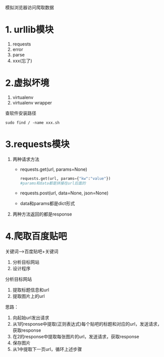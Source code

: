模拟浏览器访问爬取数据



# 1. urllib模块

1. requests
2. error
3. parse
4. xxx(忘了)



# 2.虚拟坏境

1. virtualenv
2. virtualenv wrapper



查软件安装路径

```shell
sudo find / -name xxx.sh
```



# 3.requests模块

1. 两种请求方法

   + requests.get(url, params=None)

     ```python
     requests.get(url, params={"kw":"value"})
     #params和data都是拼接在url后面的
     ```

   + requests.post(url, data=None, json=None)

   + data和params都是dict形式

2. 两种方法返回的都是response



# 4.爬取百度贴吧

关键词-->百度贴吧+关键词



1. 分析目标网站
2. 设计程序



分析目标网站

1. 提取标题信息和url
2. 提取图片上的url



思路：

1. 向起始url发出请求
2. 从1的response中提取(正则表达式)每个贴吧的标题和对应的url，发送请求，获取response
3. 在2的response中提取每张图片的url，发送请求，获取response
4. 保存图片
5. 从1中提取下一页url，循环上述步骤